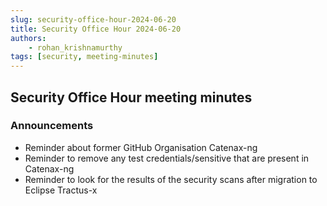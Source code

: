 ```yaml
---
slug: security-office-hour-2024-06-20
title: Security Office Hour 2024-06-20
authors: 
    - rohan_krishnamurthy
tags: [security, meeting-minutes]
---
```


## Security Office Hour meeting minutes

### Announcements

- Reminder about former GitHub Organisation Catenax-ng
- Reminder to remove any test credentials/sensitive that are present in Catenax-ng
- Reminder to look for the results of the security scans after migration to Eclipse Tractus-x
